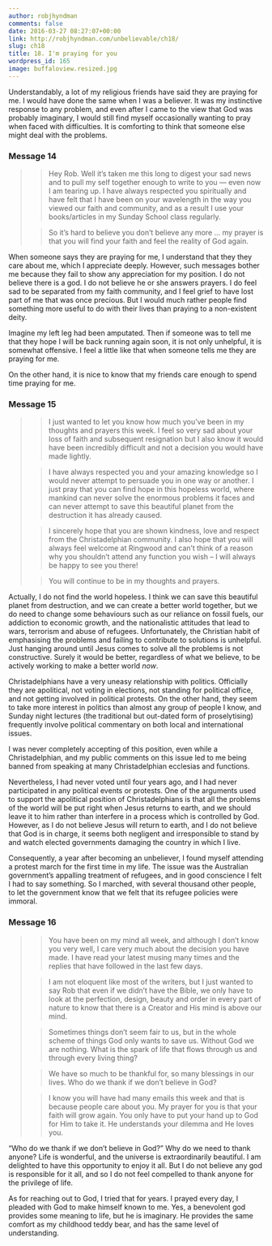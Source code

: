 ```yaml
---
author: robjhyndman
comments: false
date: 2016-03-27 08:27:07+00:00
link: http://robjhyndman.com/unbelievable/ch18/
slug: ch18
title: 18. I'm praying for you
wordpress_id: 165
image: buffaloview.resized.jpg
---
```


Understandably, a lot of my religious friends have said they are praying for me. I would have done the same when I was a believer. It was my instinctive response to any problem, and even after I came to the view that God was probably imaginary, I would still find myself occasionally wanting to pray when faced with difficulties. It is comforting to think that someone else might deal with the problems.




### Message 14




<blockquote>

> 
> Hey Rob. Well it’s taken me this long to digest your sad news and to pull my self together enough to write to you — even now I am tearing up. I have always respected you spiritually and have felt that I have been on your wavelength in the way you viewed our faith and community, and as a result I use your books/articles in my Sunday School class regularly.
> 
> 

> 
> So it’s hard to believe you don’t believe any more … my prayer is that you will find your faith and feel the reality of God again.
> 
> 
</blockquote>




When someone says they are praying for me, I understand that they they care about me, which I appreciate deeply. However, such messages bother me because they fail to show any appreciation for my position. I do not believe there is a god. I do not believe he or she answers prayers. I do feel sad to be separated from my faith community, and I feel grief to have lost part of me that was once precious. But I would much rather people find something more useful to do with their lives than praying to a non-existent deity.




Imagine my left leg had been amputated. Then if someone was to tell me that they hope I will be back running again soon, it is not only unhelpful, it is somewhat offensive. I feel a little like that when someone tells me they are praying for me.




On the other hand, it is nice to know that my friends care enough to spend time praying for me.




### Message 15




<blockquote>

> 
> I just wanted to let you know how much you’ve been in my thoughts and prayers this week. I feel so very sad about your loss of faith and subsequent resignation but I also know it would have been incredibly difficult and not a decision you would have made lightly.
> 
> 

> 
> I have always respected you and your amazing knowledge so I would never attempt to persuade you in one way or another. I just pray that you can find hope in this hopeless world, where mankind can never solve the enormous problems it faces and can never attempt to save this beautiful planet from the destruction it has already caused.
> 
> 

> 
> I sincerely hope that you are shown kindness, love and respect from the Christadelphian community. I also hope that you will always feel welcome at Ringwood and can’t think of a reason why you shouldn’t attend any function you wish – I will always be happy to see you there!
> 
> 

> 
> You will continue to be in my thoughts and prayers.
> 
> 
</blockquote>




Actually, I do not find the world hopeless. I think we can save this beautiful planet from destruction, and we can create a better world together, but we do need to change some behaviours such as our reliance on fossil fuels, our addiction to economic growth, and the nationalistic attitudes that lead to wars, terrorism and abuse of refugees. Unfortunately, the Christian habit of emphasising the problems and failing to contribute to solutions is unhelpful. Just hanging around until Jesus comes to solve all the problems is not constructive. Surely it would be better, regardless of what we believe, to be actively working to make a better world _now_.




Christadelphians have a very uneasy relationship with politics. Officially they are apolitical, not voting in elections, not standing for political office, and not getting involved in political protests. On the other hand, they seem to take more interest in politics than almost any group of people I know, and Sunday night lectures (the traditional but out-dated form of proselytising) frequently involve political commentary on both local and international issues.




I was never completely accepting of this position, even while a Christadelphian, and my public comments on this issue led to me being banned from speaking at many Christadelphian ecclesias and functions.




Nevertheless, I had never voted until four years ago, and I had never participated in any political events or protests. One of the arguments used to support the apolitical position of Christadelphians is that all the problems of the world will be put right when Jesus returns to earth, and we should leave it to him rather than interfere in a process which is controlled by God. However, as I do not believe Jesus will return to earth, and I do not believe that God is in charge, it seems both negligent and irresponsible to stand by and watch elected governments damaging the country in which I live.




Consequently, a year after becoming an unbeliever, I found myself attending a protest march for the first time in my life. The issue was the Australian government’s appalling treatment of refugees, and in good conscience I felt I had to say something. So I marched, with several thousand other people, to let the government know that we felt that its refugee policies were immoral.




### Message 16




<blockquote>

> 
> You have been on my mind all week, and although I don’t know you very well, I care very much about the decision you have made. I have read your latest musing many times and the replies that have followed in the last few days.
> 
> 

> 
> I am not eloquent like most of the writers, but I just wanted to say Rob that even if we didn’t have the Bible, we only have to look at the perfection, design, beauty and order in every part of nature to know that there is a Creator and His mind is above our mind.
> 
> 

> 
> Sometimes things don’t seem fair to us, but in the whole scheme of things God only wants to save us. Without God we are nothing. What is the spark of life that flows through us and through every living thing?
> 
> 

> 
> We have so much to be thankful for, so many blessings in our lives. Who do we thank if we don’t believe in God?
> 
> 

> 
> I know you will have had many emails this week and that is because people care about you. My prayer for you is that your faith will grow again. You only have to put your hand up to God for Him to take it. He understands your dilemma and He loves you.
> 
> 
</blockquote>




“Who do we thank if we don’t believe in God?” Why do we need to thank anyone? Life is wonderful, and the universe is extraordinarily beautiful. I am delighted to have this opportunity to enjoy it all. But I do not believe any god is responsible for it all, and so I do not feel compelled to thank anyone for the privilege of life.




As for reaching out to God, I tried that for years. I prayed every day, I pleaded with God to make himself known to me. Yes, a benevolent god provides some meaning to life, but he is imaginary. He provides the same comfort as my childhood teddy bear, and has the same level of understanding.



